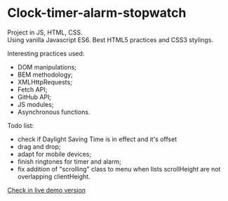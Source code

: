 # Clock-timer-alarm-stopwatch
Project in JS, HTML, CSS. <br />
Using vanilla Javascript ES6. Best HTML5 practices and CSS3 stylings. <br />

Interesting practices used:
- DOM manipulations;
- BEM methodology;
- XMLHttpRequests;
- Fetch API;
- GitHub API;
- JS modules;
- Asynchronous functions. <br />

Todo list:
- check if Daylight Saving Time is in effect and it's offset
- drag and drop;
- adapt for mobile devices;
- finish ringtones for timer and alarm;
- fix addition of "scrolling" class to menu when lists scrollHeight are not overlapping clientHeight. <br />


[Check in live demo version](https://vovkanychx.github.io/Clock-timer-alarm-stopwatch/)

